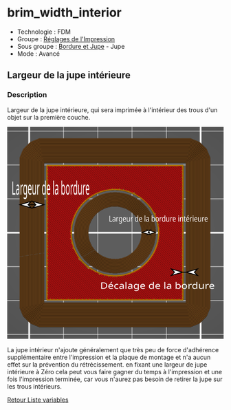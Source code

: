 # brim_width_interior


* Technologie : FDM
* Groupe : [Réglages de l'Impression](../print_settings/print_settings.md)
* Sous groupe : [Bordure et Jupe](../print_settings/print_settings.md#bordure-et-jupe) - Jupe
* Mode : Avancé

## Largeur de la jupe intérieure

### Description

Largeur de la jupe intérieure, qui sera imprimée à l'intérieur des trous d'un objet sur la première couche.

![brim_width_interior](./images/brim_width_interior/001.svg)

La jupe intérieur n'ajoute généralement que très peu de force d'adhérence supplémentaire entre l'impression et la plaque de montage et n'a aucun effet sur la prévention du rétrécissement. en fixant une largeur de jupe intérieure à Zéro cela peut vous faire gagner du temps à l'impression et une fois l'impression terminée, car vous n'aurez pas besoin de retirer la jupe sur les trous intérieurs.

[Retour Liste variables](variable_list.md)